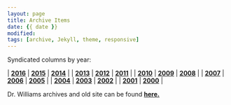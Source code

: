 ```yaml
---
layout: page
title: Archive Items
date: {{ date }}
modified:
tags: [archive, Jekyll, theme, responsive]
---
```


Syndicated columns by year:

| **[2016](/posts/2016.html)** | **[2015](/posts/2015.html)** | **[2014](/posts/2014.html)** |
| **[2013](/posts/2013.html)** | **[2012](/posts/2012.html)** | **[2011](/posts/2011.html)** |
| **[2010](/posts/2010.html)** | **[2009](/posts/2009.html)** | **[2008](/posts/2008.html)** |
| **[2007](/posts/2007.html)** | **[2006](/posts/2006.html)** | **[2005](/posts/2005.html)** |
| **[2004](/posts/2004.html)** | **[2003](/posts/2003.html)** | **[2002](/posts/2002.html)** |
| **[2001](/posts/2001.html)** | **[2000](/posts/2000.html)** |

Dr. Williams archives and old site can be found [**here.**](http://econfaculty.gmu.edu/wew/)